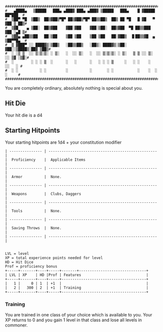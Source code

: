 ```
################################################################################
#   ▄████▄   ▒█████   ███▄ ▄███▓ ███▄ ▄███▓ ▒█████   ███▄    █ ▓█████  ██▀███  #
#  ▒██▀ ▀█  ▒██▒  ██▒▓██▒▀█▀ ██▒▓██▒▀█▀ ██▒▒██▒  ██▒ ██ ▀█   █ ▓█   ▀ ▓██ ▒ ██▒#
#  ▒▓█    ▄ ▒██░  ██▒▓██    ▓██░▓██    ▓██░▒██░  ██▒▓██  ▀█ ██▒▒███   ▓██ ░▄█ ▒#
#  ▒▓▓▄ ▄██▒▒██   ██░▒██    ▒██ ▒██    ▒██ ▒██   ██░▓██▒  ▐▌██▒▒▓█  ▄ ▒██▀▀█▄  #
#  ▒ ▓███▀ ░░ ████▓▒░▒██▒   ░██▒▒██▒   ░██▒░ ████▓▒░▒██░   ▓██░░▒████▒░██▓ ▒██▒#
#  ░ ░▒ ▒  ░░ ▒░▒░▒░ ░ ▒░   ░  ░░ ▒░   ░  ░░ ▒░▒░▒░ ░ ▒░   ▒ ▒ ░░ ▒░ ░░ ▒▓ ░▒▓░#
#  ░        ░ ░ ░ ▒  ░      ░   ░      ░   ░ ░ ░ ▒     ░   ░ ░    ░     ░░   ░ #
#  ░ ░          ░ ░         ░          ░       ░ ░           ░    ░  ░   ░     #
################################################################################
```
You are completely ordinary, absolutely nothing is special about you.

## Hit Die
Your hit die is a d4

## Starting Hitpoints
Your starting hitpoints are 1d4 + your constitution modifier

```
| --------------- | -------------------------------------------------- |
|  Proficiency    |  Applicable Items                                  |
| --------------- | -------------------------------------------------- |
|  Armor          |  None.                                             |
| --------------- | -------------------------------------------------- |
|  Weapons        |  Clubs, Daggers                                    |
| --------------- | -------------------------------------------------- |
|  Tools          |  None.                                             |
| --------------- | -------------------------------------------------- |
|  Saving Throws  |  None.                                             |
| --------------- | -------------------------------------------------- |

```

```

LVL = level
XP = total experience points needed for level
HD = Hit Dice
Prof = proficiency bonus
+-----+-------+----+-----+-------+-------------------------------+
| LVL | XP    | HD |Prof | Features                              |
+-----+-------+----+-----+---------------------------------------+
|   1 |     0 | 1  | +1  |                                       |
|   2 |   300 | 2  | +1  | Training                              |
+-----+-------+----+-----+---------------------------------------+

```

### Training
You are trained in one class of your choice which is available to you. Your XP returns to 0 and you gain 1 level in that class and lose all levels in commoner.